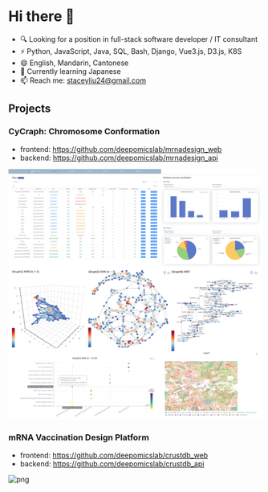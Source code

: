 # Hi there 👋

- 🔍 Looking for a position in full-stack software developer / IT consultant
- ⚡ Python, JavaScript, Java, SQL, Bash, Django, Vue3.js, D3.js, K8S 
- 😄 English, Mandarin, Cantonese
- 🌱 Currently learning Japanese
- 📫 Reach me: staceyliu24@gmail.com

## Projects

### **CyCraph: Chromosome Conformation**
- frontend: https://github.com/deepomicslab/mrnadesign_web
- backend: https://github.com/deepomicslab/mrnadesign_api

![png](README_fig/cygraph.png)

### **mRNA Vaccination Design Platform**
- frontend: https://github.com/deepomicslab/crustdb_web
- backend: https://github.com/deepomicslab/crustdb_api

![png](README_fig/mrnadesign.png)

